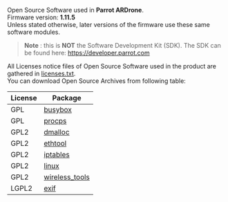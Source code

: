 Open Source Software used in **Parrot ARDrone**.  
Firmware version: **1.11.5**  
Unless stated otherwise, later versions of the firmware
use these same software modules.

>**Note** : this is **NOT** the Software Development Kit (SDK).
The SDK can be found here: https://developer.parrot.com

All Licenses notice files of Open Source Software used in the
product are gathered in [licenses.txt](notices/licenses.txt).  
You can download Open Source Archives from following table:

|License|Package
|---|---
|GPL|[busybox](sources/busybox-unknown)
|GPL|[procps](sources/procps-3.2.8)
|GPL2|[dmalloc](sources/dmalloc-5.5.2)
|GPL2|[ethtool](sources/ethtool-6)
|GPL2|[iptables](sources/iptables-1.4.5)
|GPL2|[linux](sources/linux-2.6.27)
|GPL2|[wireless_tools](sources/wireless_tools-29)
|LGPL2|[exif](sources/exif-0.6.20)
